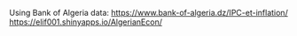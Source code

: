 Using Bank of Algeria data: https://www.bank-of-algeria.dz/IPC-et-inflation/
https://elif001.shinyapps.io/AlgerianEcon/
